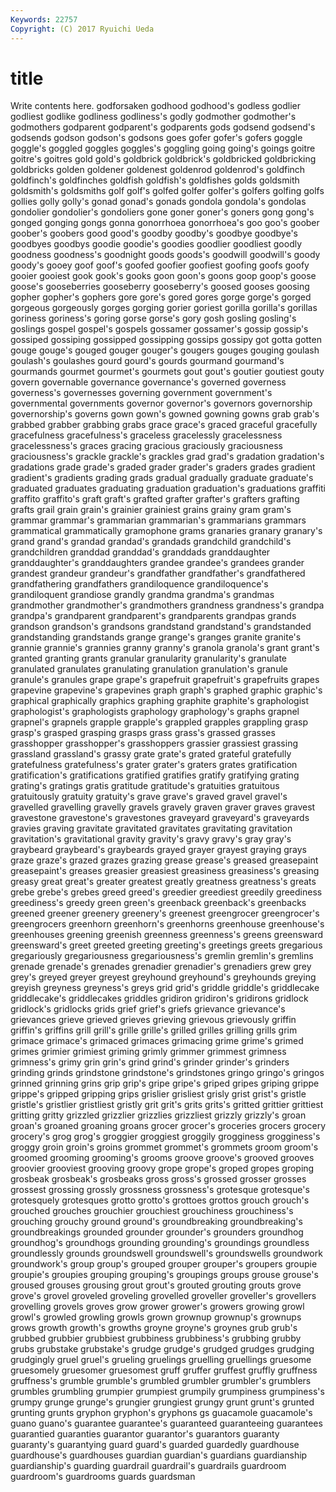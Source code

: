 ```yaml
---
Keywords: 22757 
Copyright: (C) 2017 Ryuichi Ueda
---
```


# title

Write contents here.
 godforsaken godhood godhood's godless godlier godliest
godlike godliness godliness's godly godmother godmother's godmothers godparent godparent's godparents
gods godsend godsend's godsends godson godson's godsons goes gofer gofer's
gofers goggle goggle's goggled goggles goggles's goggling going going's goings
goitre goitre's goitres gold gold's goldbrick goldbrick's goldbricked goldbricking goldbricks
golden goldener goldenest goldenrod goldenrod's goldfinch goldfinch's goldfinches goldfish goldfish's
goldfishes golds goldsmith goldsmith's goldsmiths golf golf's golfed golfer golfer's
golfers golfing golfs gollies golly golly's gonad gonad's gonads gondola
gondola's gondolas gondolier gondolier's gondoliers gone goner goner's goners gong
gong's gonged gonging gongs gonna gonorrhoea gonorrhoea's goo goo's goober
goober's goobers good good's goodby goodby's goodbye goodbye's goodbyes goodbys
goodie goodie's goodies goodlier goodliest goodly goodness goodness's goodnight goods
goods's goodwill goodwill's goody goody's gooey goof goof's goofed goofier
goofiest goofing goofs goofy gooier gooiest gook gook's gooks goon
goon's goons goop goop's goose goose's gooseberries gooseberry gooseberry's goosed
gooses goosing gopher gopher's gophers gore gore's gored gores gorge
gorge's gorged gorgeous gorgeously gorges gorging gorier goriest gorilla gorilla's
gorillas goriness goriness's goring gorse gorse's gory gosh gosling gosling's
goslings gospel gospel's gospels gossamer gossamer's gossip gossip's gossiped gossiping
gossipped gossipping gossips gossipy got gotta gotten gouge gouge's gouged
gouger gouger's gougers gouges gouging goulash goulash's goulashes gourd gourd's
gourds gourmand gourmand's gourmands gourmet gourmet's gourmets gout gout's goutier
goutiest gouty govern governable governance governance's governed governess governess's governesses
governing government government's governmental governments governor governor's governors governorship governorship's
governs gown gown's gowned gowning gowns grab grab's grabbed grabber
grabbing grabs grace grace's graced graceful gracefully gracefulness gracefulness's graceless
gracelessly gracelessness gracelessness's graces gracing gracious graciously graciousness graciousness's grackle
grackle's grackles grad grad's gradation gradation's gradations grade grade's graded
grader grader's graders grades gradient gradient's gradients grading grads gradual
gradually graduate graduate's graduated graduates graduating graduation graduation's graduations graffiti
graffito graffito's graft graft's grafted grafter grafter's grafters grafting grafts
grail grain grain's grainier grainiest grains grainy gram gram's grammar
grammar's grammarian grammarian's grammarians grammars grammatical grammatically gramophone grams granaries
granary granary's grand grand's grandad grandad's grandads grandchild grandchild's grandchildren
granddad granddad's granddads granddaughter granddaughter's granddaughters grandee grandee's grandees grander
grandest grandeur grandeur's grandfather grandfather's grandfathered grandfathering grandfathers grandiloquence grandiloquence's
grandiloquent grandiose grandly grandma grandma's grandmas grandmother grandmother's grandmothers grandness
grandness's grandpa grandpa's grandparent grandparent's grandparents grandpas grands grandson grandson's
grandsons grandstand grandstand's grandstanded grandstanding grandstands grange grange's granges granite
granite's grannie grannie's grannies granny granny's granola granola's grant grant's
granted granting grants granular granularity granularity's granulate granulated granulates granulating
granulation granulation's granule granule's granules grape grape's grapefruit grapefruit's grapefruits
grapes grapevine grapevine's grapevines graph graph's graphed graphic graphic's graphical
graphically graphics graphing graphite graphite's graphologist graphologist's graphologists graphology graphology's
graphs grapnel grapnel's grapnels grapple grapple's grappled grapples grappling grasp
grasp's grasped grasping grasps grass grass's grassed grasses grasshopper grasshopper's
grasshoppers grassier grassiest grassing grassland grassland's grassy grate grate's grated
grateful gratefully gratefulness gratefulness's grater grater's graters grates gratification gratification's
gratifications gratified gratifies gratify gratifying grating grating's gratings gratis gratitude
gratitude's gratuities gratuitous gratuitously gratuity gratuity's grave grave's graved gravel
gravel's gravelled gravelling gravelly gravels gravely graven graver graves gravest
gravestone gravestone's gravestones graveyard graveyard's graveyards gravies graving gravitate gravitated
gravitates gravitating gravitation gravitation's gravitational gravity gravity's gravy gravy's gray
gray's graybeard graybeard's graybeards grayed grayer grayest graying grays graze
graze's grazed grazes grazing grease grease's greased greasepaint greasepaint's greases
greasier greasiest greasiness greasiness's greasing greasy great great's greater greatest
greatly greatness greatness's greats grebe grebe's grebes greed greed's greedier
greediest greedily greediness greediness's greedy green green's greenback greenback's greenbacks
greened greener greenery greenery's greenest greengrocer greengrocer's greengrocers greenhorn greenhorn's
greenhorns greenhouse greenhouse's greenhouses greening greenish greenness greenness's greens greensward
greensward's greet greeted greeting greeting's greetings greets gregarious gregariously gregariousness
gregariousness's gremlin gremlin's gremlins grenade grenade's grenades grenadier grenadier's grenadiers
grew grey grey's greyed greyer greyest greyhound greyhound's greyhounds greying
greyish greyness greyness's greys grid grid's griddle griddle's griddlecake griddlecake's
griddlecakes griddles gridiron gridiron's gridirons gridlock gridlock's gridlocks grids grief
grief's griefs grievance grievance's grievances grieve grieved grieves grieving grievous
grievously griffin griffin's griffins grill grill's grille grille's grilled grilles
grilling grills grim grimace grimace's grimaced grimaces grimacing grime grime's
grimed grimes grimier grimiest griming grimly grimmer grimmest grimness grimness's
grimy grin grin's grind grind's grinder grinder's grinders grinding grinds
grindstone grindstone's grindstones gringo gringo's gringos grinned grinning grins grip
grip's gripe gripe's griped gripes griping grippe grippe's gripped gripping
grips grislier grisliest grisly grist grist's gristle gristle's gristlier gristliest
gristly grit grit's grits grits's gritted grittier grittiest gritting gritty
grizzled grizzlier grizzlies grizzliest grizzly grizzly's groan groan's groaned groaning
groans grocer grocer's groceries grocers grocery grocery's grog grog's groggier
groggiest groggily grogginess grogginess's groggy groin groin's groins grommet grommet's
grommets groom groom's groomed grooming grooming's grooms groove groove's grooved
grooves groovier grooviest grooving groovy grope grope's groped gropes groping
grosbeak grosbeak's grosbeaks gross gross's grossed grosser grosses grossest grossing
grossly grossness grossness's grotesque grotesque's grotesquely grotesques grotto grotto's grottoes
grottos grouch grouch's grouched grouches grouchier grouchiest grouchiness grouchiness's grouching
grouchy ground ground's groundbreaking groundbreaking's groundbreakings grounded grounder grounder's grounders
groundhog groundhog's groundhogs grounding grounding's groundings groundless groundlessly grounds groundswell
groundswell's groundswells groundwork groundwork's group group's grouped grouper grouper's groupers
groupie groupie's groupies grouping grouping's groupings groups grouse grouse's groused
grouses grousing grout grout's grouted grouting grouts grove grove's grovel
groveled groveling grovelled groveller groveller's grovellers grovelling grovels groves grow
grower grower's growers growing growl growl's growled growling growls grown
grownup grownup's grownups grows growth growth's growths groyne groyne's groynes
grub grub's grubbed grubbier grubbiest grubbiness grubbiness's grubbing grubby grubs
grubstake grubstake's grudge grudge's grudged grudges grudging grudgingly gruel gruel's
grueling gruelings gruelling gruellings gruesome gruesomely gruesomer gruesomest gruff gruffer
gruffest gruffly gruffness gruffness's grumble grumble's grumbled grumbler grumbler's grumblers
grumbles grumbling grumpier grumpiest grumpily grumpiness grumpiness's grumpy grunge grunge's
grungier grungiest grungy grunt grunt's grunted grunting grunts gryphon gryphon's
gryphons gs guacamole guacamole's guano guano's guarantee guarantee's guaranteed guaranteeing
guarantees guarantied guaranties guarantor guarantor's guarantors guaranty guaranty's guarantying guard
guard's guarded guardedly guardhouse guardhouse's guardhouses guardian guardian's guardians guardianship
guardianship's guarding guardrail guardrail's guardrails guardroom guardroom's guardrooms guards guardsman
